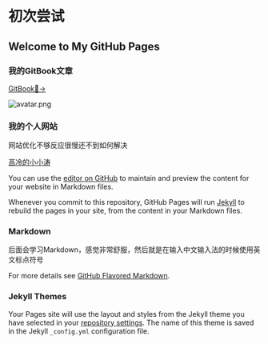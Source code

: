# 初次尝试

## Welcome to My GitHub Pages

### 我的GitBook文章

[GitBook🤪→](https://www.wyattsuen.ml/gitbook-test/)

![avatar.png](https://upload.cc/i1/2019/08/01/ZTPvSo.png)

### 我的个人网站

网站优化不够反应很慢还不到如何解决

[高冷的小小涛](https://wyattisaac.github.io/)

You can use the [editor on GitHub](https://github.com/WyattIsaac/Githubpages/edit/master/README.md) to maintain and preview the content for your website in Markdown files.

Whenever you commit to this repository, GitHub Pages will run [Jekyll](https://jekyllrb.com/) to rebuild the pages in your site, from the content in your Markdown files.

### Markdown

后面会学习Markdown，感觉非常舒服，然后就是在输入中文输入法的时候使用英文标点符号

For more details see [GitHub Flavored Markdown](https://guides.github.com/features/mastering-markdown/).

### Jekyll Themes

Your Pages site will use the layout and styles from the Jekyll theme you have selected in your [repository settings](https://github.com/WyattIsaac/Githubpages/settings). The name of this theme is saved in the Jekyll `_config.yml` configuration file.
